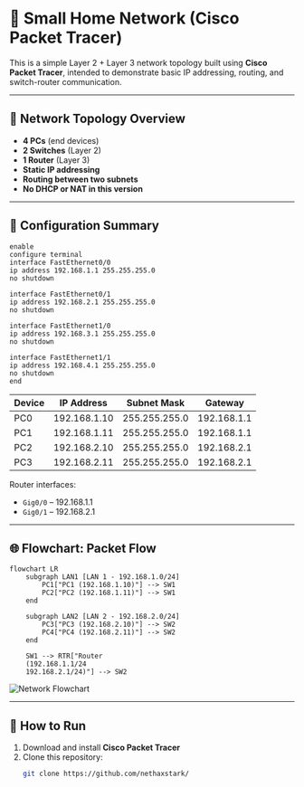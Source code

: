 # 🏡 Small Home Network (Cisco Packet Tracer)

This is a simple Layer 2 + Layer 3 network topology built using **Cisco Packet Tracer**, intended to demonstrate basic IP addressing, routing, and switch-router communication.

---

## 🧱 Network Topology Overview

- **4 PCs** (end devices)
- **2 Switches** (Layer 2)
- **1 Router** (Layer 3)
- **Static IP addressing**
- **Routing between two subnets**
- **No DHCP or NAT in this version**

---

## 🔧 Configuration Summary

```
enable
configure terminal
interface FastEthernet0/0
ip address 192.168.1.1 255.255.255.0
no shutdown

interface FastEthernet0/1
ip address 192.168.2.1 255.255.255.0
no shutdown

interface FastEthernet1/0
ip address 192.168.3.1 255.255.255.0
no shutdown

interface FastEthernet1/1
ip address 192.168.4.1 255.255.255.0
no shutdown
end

```

| Device | IP Address     | Subnet Mask       | Gateway         |
|--------|----------------|-------------------|------------------|
| PC0    | 192.168.1.10   | 255.255.255.0     | 192.168.1.1      |
| PC1    | 192.168.1.11   | 255.255.255.0     | 192.168.1.1      |
| PC2    | 192.168.2.10   | 255.255.255.0     | 192.168.2.1      |
| PC3    | 192.168.2.11   | 255.255.255.0     | 192.168.2.1      |

Router interfaces:
- `Gig0/0` – 192.168.1.1
- `Gig0/1` – 192.168.2.1

---

## 🌐 Flowchart: Packet Flow

```mermaid
flowchart LR
    subgraph LAN1 [LAN 1 - 192.168.1.0/24]
        PC1["PC1 (192.168.1.10)"] --> SW1
        PC2["PC2 (192.168.1.11)"] --> SW1
    end
    
    subgraph LAN2 [LAN 2 - 192.168.2.0/24]
        PC3["PC3 (192.168.2.10)"] --> SW2
        PC4["PC4 (192.168.2.11)"] --> SW2
    end
    
    SW1 --> RTR["Router
    (192.168.1.1/24
    192.168.2.1/24)"] --> SW2
```

![Network Flowchart](docs/network_flowchart.png)

---

## 🚀 How to Run

1. Download and install **Cisco Packet Tracer**
2. Clone this repository:
   ```bash
   git clone https://github.com/nethaxstark/
